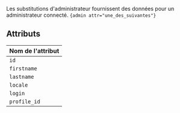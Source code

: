 Les substitutions d'administrateur fournissent des données pour un administrateur connecté.
`{admin attr="une_des_suivantes"}`

## Attributs

| Nom de l'attribut |
|:------------------|
| `id`              |
| `firstname`       |
| `lastname`        |
| `locale`          |
| `login`           |
| `profile_id`      |
